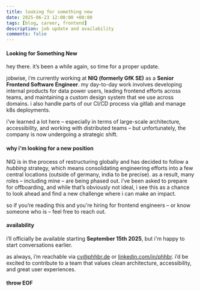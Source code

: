```yaml
---
title: looking for something new
date: 2025-06-23 12:00:00 +00:00
tags: [blog, career, frontend]
description: job update and availability
comments: false
---
```


#### Looking for Something New

hey there. it’s been a while again, so time for a proper update.

jobwise, i’m currently working at **NIQ (formerly GfK SE)** as a **Senior Frontend Software Engineer**. my day-to-day work involves developing internal products for data power users, leading frontend efforts across teams, and maintaining a custom design system that we use across domains. i also handle parts of our CI/CD process via gitlab and manage k8s deployments. 

i’ve learned a lot here – especially in terms of large-scale architecture, accessibility, and working with distributed teams – but unfortunately, the company is now undergoing a strategic shift.

#### why i'm looking for a new position

NIQ is in the process of restructuring globally and has decided to follow a *hubbing* strategy, which means consolidating engineering efforts into a few central locations (outside of germany, india to be precise). as a result, many roles – including mine – are being phased out. i’ve been asked to prepare for offboarding, and while that’s obviously not ideal, i see this as a chance to look ahead and find a new challenge where i can make an impact.

so if you’re reading this and you're hiring for frontend engineers – or know someone who is – feel free to reach out.

#### availability

i’ll officially be available starting **September 15th 2025**, but i'm happy to start conversations earlier.

as always, i’m reachable via [cv@phhbr.de](mailto:cv@phhbr.de) or [linkedin.com/in/phhbr](https://linkedin.com/in/phhbr). i’d be excited to contribute to a team that values clean architecture, accessibility, and great user experiences.

#### throw EOF
